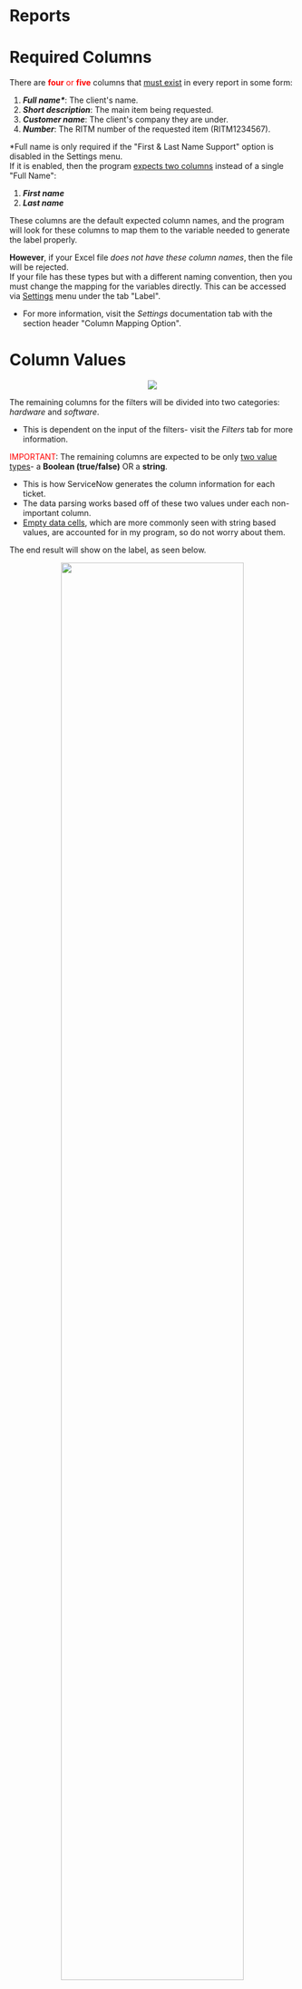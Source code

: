 # Reports

# Required Columns

There are <font color="red">**four** or **five**</font> columns that <u>must exist</u> in every report in some form:

1. ***Full name\****: The client's name.
2. ***Short description***: The main item being requested.
3. ***Customer name***: The client's company they are under.
4. ***Number***: The RITM number of the requested item (RITM1234567).

*Full name is only required if the "First & Last Name Support" option is disabled in the Settings menu.
</br>
If it is enabled, then the program <u>expects two columns</u> instead of a single "Full Name":
1. ***First name***
2. ***Last name***

These columns are the default expected column names, and the program will look for these columns to map them to the variable needed to generate the label properly.

**However**, if your Excel file *does not have these column names*, then the file will be rejected.
<br/>
If your file has these types but with a different naming convention, then you must change the mapping for the variables directly. This can be accessed via <u>Settings</u> menu under the tab "Label".
- For more information, visit the *Settings* documentation tab with the section header "Column Mapping Option".

# Column Values

<p align="center">
    <img src="../docs/settings-images/settings-menu-split-name-circled.png" />
</p>

The remaining columns for the filters will be divided into two categories: *hardware* and *software*.
- This is dependent on the input of the filters- visit the *Filters* tab for more information.

<font color="red">IMPORTANT</font>: The remaining columns are expected to be only <u>two value types</u>- a **Boolean (true/false)** OR a **string**.
- This is how ServiceNow generates the column information for each ticket.
- The data parsing works based off of these two values under each non-important column.
- <u>Empty data cells</u>, which are more commonly seen with string based values, are accounted for in my program, so do not worry about them.

The end result will show on the label, as seen below.

<p align="center">
    <img src="../docs/label-images/label-example-no-keys.png" width="80%">
</p>

For more information on the label, visit the *Label* tab.

The columns in the report can be modified as needed, you can choose what is available to the report or not.
- I heavily recommend to view my report template *Labels - Production (Improved)* as a starting point, which can be found on my GitHub or through ServiceNow (my instance).

# FAQ

## Why are there four/five columns that must exist in every report?

These columns are required because the generated label requires them. If they were missing, then the program will either crash or the label will turn out poorly.

I'd rather not have either result, so the program will reject any files missing these columns.

The good news is, I added an option to allow you to map your specific column names to the ones that are expected in the program- via the Settings option.
- However, this still requires the required column names.

## Why is there support for First Name and Last Name instead of just one Full Name?

Mainly for flexibility purposes.

The old ServiceNow only had "First Name" and "Last Name" for the columns, and while the new instance also has these columns, it has an additional "Full Name" column.

The "Full Name" column is very good and guarantees that there will be little to no errors from the requestor's side.
However, in the event that either an old report from the old ServiceNow is needed, or a report doesn't have these column headers, then this option can be used.

## Does column order matter?

No.

I wrote my backend to check for each column in the file. Additionally, I have implemented a <u>lazy caching system</u> that makes it efficient and dynamically updates if any columns are removed either from the filters or manually from the report.

To fully take advantage of the caching system, I recommend keeping the columns in the same position. However, in the end it doesn't make a difference.

<sub>Also do you really want to keep editing the columns before uploading every time?</sub>

## I want to add X, Y, and Z to the columns!

Go ahead, nothing is stopping you. Be aware that you need to *update* the <u>column filters</u> if you want it to reflect on the label.

<font color="red">IMPORTANT</font>: The filters are intended only to display the items on the sections "Hardware" and "Software" for the label. If you are trying to something else other than that, it will not work.

## Why are the column values a boolean or a string?

How my program works is it takes the column names, formats them, then parses the data related to each user. The end result is displayed underneath the column on the label.

My program expects it to be either a boolean or a string, so that it can properly put itself under the correct column in the label.
- This is primarily because ServiceNow reports uses these values.

For strings, this also provides very good flexibility for non-boolean data, while also still maintaining the column filtering properties.